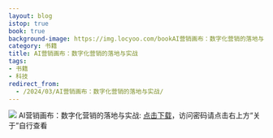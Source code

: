 ```yaml
---
layout: blog
istop: true
book: true
background-image: https://img.locyoo.com/bookAI营销画布：数字化营销的落地与实战.jpg
category: 书籍
title: AI营销画布：数字化营销的落地与实战
tags:
- 书籍
- 科技
redirect_from:
  - /2024/03/AI营销画布：数字化营销的落地与实战/
---
```

![](https://img.locyoo.com/bookAI营销画布：数字化营销的落地与实战.jpg)
AI营销画布：数字化营销的落地与实战: <a name = "ref1" href="https://url18.ctfile.com/f/50983618-1040648518-77c642?p=3619">点击下载</a>，访问密码请点击右上方“关于”自行查看